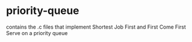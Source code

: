 # priority-queue
contains the .c files that implement Shortest Job First and First Come First Serve on a priority queue
